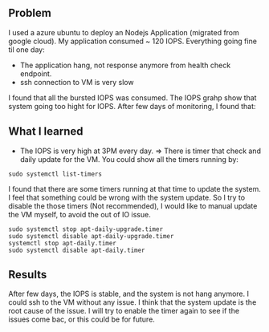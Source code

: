 ## Problem
  I used a azure ubuntu to deploy an Nodejs Application (migrated from google cloud). My application consumed ~ 120 IOPS. Everything going fine til one day: 
  - The application hang, not response anymore from health check endpoint.
  - ssh connection to VM is very slow

I found that all the bursted IOPS was consumed. The IOPS grahp show that system going too hight for IOPS. After few days of monitoring, I found that:

## What I learned
 - The IOPS is very high at 3PM every day. => There is timer that check and daily update for the VM. You could show all the timers running by:
```
sudo systemctl list-timers
```

I found that there are some timers running at that time to update the system. I feel that something could be wrong with the system update. So I try to disable the those timers (Not recommended), I would like to manual update the VM myself, to avoid the out of IO issue.

```
sudo systemctl stop apt-daily-upgrade.timer
sudo systemctl disable apt-daily-upgrade.timer
systemctl stop apt-daily.timer
sudo systemctl disable apt-daily.timer
```

## Results
After few days, the IOPS is stable, and the system is not hang anymore. I could ssh to the VM without any issue. I think that the system update is the root cause of the issue. I will try to enable the timer again to see if the issues come bac, or this could be for future.

